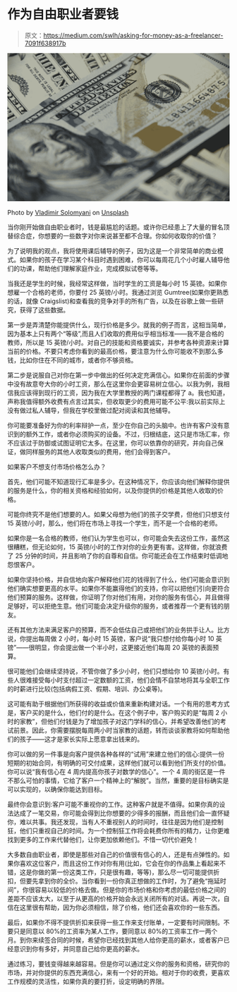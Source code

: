# 作为自由职业者要钱

> 原文：<https://medium.com/swlh/asking-for-money-as-a-freelancer-7091f638917b>

![](img/815a7be390e411011e554796f267205a.png)

Photo by [Vladimir Solomyani](https://unsplash.com/@till_indeman?utm_source=medium&utm_medium=referral) on [Unsplash](https://unsplash.com?utm_source=medium&utm_medium=referral)

当你刚开始做自由职业者时，钱是最尴尬的话题。或许你已经患上了大量的冒名顶替综合症，你想要的一些数字对你来说甚至都不合理。你如何收取你的价值？

为了说明我的观点，我将使用课后辅导的例子，因为这是一个非常简单的商业模式。如果你的孩子在学习某个科目时遇到困难，你可以每周花几个小时雇人辅导他们的功课，帮助他们理解家庭作业，完成模拟试卷等等。

当我还是学生的时候，我经常这样做，当时学生的工资是每小时 15 英镑。如果你想雇一个合格的老师，你要付 25 英镑/小时。我通过浏览 Gumtree(如果你更熟悉的话，就像 Craigslist)和查看我的竞争对手的所有广告，以及在谷歌上做一些研究，获得了这些数据。

第一步是弄清楚你能提供什么，现行价格是多少。就我的例子而言，这相当简单，因为基本上只有两个“等级”,而且人们收取的费用似乎相当标准——我不是合格的教师，所以是 15 英镑/小时。对自己的技能和资格要诚实，并参考各种资源来计算当前的价格。不要只考虑你看到的最高价格，要注意为什么你可能收不到那么多钱，比如你住在不同的城市，或者你不够资格。

第二步是说服自己对你在第一步中做出的任何决定充满信心。如果你在前面的步骤中没有故意夸大你的小时工资，那么在这里你会更容易树立信心。以我为例，我相信我应该得到现行的工资，因为我在大学里教授的两门课程都得了 a。我也知道，声称我值得额外收费有点言过其实，但收取更少的费用可能不公平:我以前实际上没有做过私人辅导，但我在学校里做过配对阅读和其他辅导。

你可能要准备好为你的利率辩护一点，至少在你自己的头脑中。也许有客户没有意识到的额外工作，或者你必须购买的设备。不过，归根结底，这只是市场汇率，你不应该过于防御或试图证明它太多。在这里，你可以依靠你的研究，并向自己保证，做同样服务的其他人收取类似的费用，他们会得到客户。

如果客户不想支付市场价格怎么办？

首先，他们可能不知道现行汇率是多少。在这种情况下，你应该向他们解释你提供的服务是什么，你的相关资格和经验如何，以及你提供的价格是其他人收取的价格。

可能你终究不是他们想要的人。如果父母想为他们的孩子交学费，但他们只想支付 15 英镑/小时，那么，他们将在市场上寻找一个学生，而不是一个合格的老师。

如果你是一名合格的教师，他们认为学生也可以，你可能会失去这份工作，虽然这很糟糕，但无论如何，15 英镑/小时的工作对你的业务更有害。这样做，你就浪费了 25 分钟的时间，并且影响了你的自尊和自信。你可能还会在工作结束时低调地怨恨客户。

如果你坚持价格，并自信地向客户解释他们花的钱得到了什么，他们可能会意识到他们确实想要更高的水平。如果你不能赢得他们的支持，你可以把他们引向更符合他们预算的服务。这样做，你证明了你对他们有用，对你的服务有信心，并且做得足够好，可以拒绝生意。他们可能会决定升级你的服务，或者推荐一个更有钱的朋友。

还有其他方法来满足客户的预算，而不会低估自己或把他们的业务拱手让人。比方说，你提出每周做 2 小时，每小时 15 英镑，客户说“我只想付给你每小时 10 英镑”——很明显，你会提出做一个半小时，这更接近他们每周 20 英镑的表面预算。

很可能他们会继续坚持说，不管你做了多少小时，他们只想给你 10 英镑/小时。有些人很难接受每小时支付超过一定数额的工资，他们会情不自禁地将其与全职工作的时薪进行比较(包括病假工资、假期、培训、办公桌等)。

这可能有助于根据他们所获得的收益或价值来重新构建对话。一个有用的思考方式是，客户买的是什么，他们付的是什么。在这个例子中，客户购买的是“每周 2 小时的家教”，但他们付钱是为了增加孩子对这门学科的信心，并希望改善他们的考试前景。因此，你需要摆脱每周两小时当家教的话题，转而谈谈家教将如何帮助他们的孩子——这才是家长实际上愿意拿出钱来的。

你可以做的另一件事是向客户提供各种各样的“试用”来建立他们的信心:提供一份短期的初始合同，有明确的可交付成果，这样他们就可以看到他们所支付的价值。你可以说“我有信心在 4 周内提高你孩子对数学的信心”。一个 4 周的街区是一件不那么可怕的事情，它给了客户一个精神上的“解脱”。当然，重要的是目标确实是可以实现的，以确保你能达到目标。

最终你会意识到:客户可能不重视你的工作。这种客户就是不值得。如果你真的设法达成了一笔交易，你可能会得到比你想要的少得多的报酬，而且他们会一直怀疑你，难以共事。我还发现，当有人不重视别人的时间时，往往是因为他们是控制狂，他们只重视自己的时间。为一个控制狂工作将会耗费你所有的精力，让你更难找到更多的工作来代替他们，让你更加依赖他们。不惜一切代价避免！

大多数自由职业者，即使是那些对自己的价值很有信心的人，还是有点弹性的。如果你喜欢这位客户，而且这份工作对你有用(比如，它会在你的作品集上看起来不错，这是你做的第一份这类工作，只是很有趣，等等)，那么尽一切可能提供折扣，但要先拿到你的全价。当你看到一份你真正想做的工作时，为了避免“拖延时间”，你很容易以较低的价格去做。但是你的市场价格和你考虑的最低价格之间的差距不应该太大，以至于从更高的价格开始会永远关闭所有的对话。再说一次，自信在这里很有帮助，因为你必须相信，除了价格，他们还会喜欢你的一些东西。

最后，如果你不得不提供折扣来获得一些工作来支付账单，一定要有时间限制。不要只是同意以 80%的工资率为某人工作，要同意以 80%的工资率工作一两个月。到你来续签合同的时候，希望你已经找到其他人给你更高的薪水，或者客户已经意识到你有多好，并同意自己给你更高的薪水。

通过练习，要钱变得越来越容易。但是你可以通过定义你的服务和资格，研究你的市场，并对你提供的东西充满信心，来有一个好的开始。相对于你的收费，更喜欢工作规模的灵活性，如果你真的要打折，设定明确的界限。